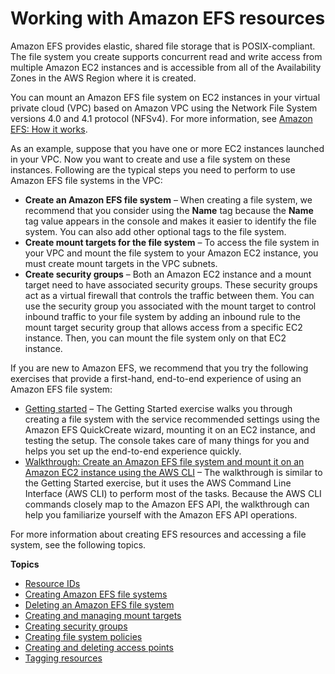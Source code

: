 # Working with Amazon EFS resources<a name="creating-using"></a>

Amazon EFS provides elastic, shared file storage that is POSIX\-compliant\. The file system you create supports concurrent read and write access from multiple Amazon EC2 instances and is accessible from all of the Availability Zones in the AWS Region where it is created\.

You can mount an Amazon EFS file system on EC2 instances in your virtual private cloud \(VPC\) based on Amazon VPC using the Network File System versions 4\.0 and 4\.1 protocol \(NFSv4\)\. For more information, see [Amazon EFS: How it works](how-it-works.md)\.

As an example, suppose that you have one or more EC2 instances launched in your VPC\. Now you want to create and use a file system on these instances\. Following are the typical steps you need to perform to use Amazon EFS file systems in the VPC:
+ **Create an Amazon EFS file system** – When creating a file system, we recommend that you consider using the **Name** tag because the **Name** tag value appears in the console and makes it easier to identify the file system\. You can also add other optional tags to the file system\. 
+ **Create mount targets for the file system** – To access the file system in your VPC and mount the file system to your Amazon EC2 instance, you must create mount targets in the VPC subnets\.
+ **Create security groups** – Both an Amazon EC2 instance and a mount target need to have associated security groups\. These security groups act as a virtual firewall that controls the traffic between them\. You can use the security group you associated with the mount target to control inbound traffic to your file system by adding an inbound rule to the mount target security group that allows access from a specific EC2 instance\. Then, you can mount the file system only on that EC2 instance\.

If you are new to Amazon EFS, we recommend that you try the following exercises that provide a first\-hand, end\-to\-end experience of using an Amazon EFS file system:
+ [Getting started](getting-started.md) – The Getting Started exercise walks you through creating a file system with the service recommended settings using the Amazon EFS QuickCreate wizard, mounting it on an EC2 instance, and testing the setup\. The console takes care of many things for you and helps you set up the end\-to\-end experience quickly\.
+ [Walkthrough: Create an Amazon EFS file system and mount it on an Amazon EC2 instance using the AWS CLI](wt1-getting-started.md) – The walkthrough is similar to the Getting Started exercise, but it uses the AWS Command Line Interface \(AWS CLI\) to perform most of the tasks\. Because the AWS CLI commands closely map to the Amazon EFS API, the walkthrough can help you familiarize yourself with the Amazon EFS API operations\. 

For more information about creating EFS resources and accessing a file system, see the following topics\.

**Topics**
+ [Resource IDs](resource-ids.md)
+ [Creating Amazon EFS file systems](creating-using-create-fs.md)
+ [Deleting an Amazon EFS file system](delete-efs-fs.md)
+ [Creating and managing mount targets](accessing-fs.md)
+ [Creating security groups](accessing-fs-create-security-groups.md)
+ [Creating file system policies](create-file-system-policy.md)
+ [Creating and deleting access points](create-access-point.md)
+ [Tagging resources](manage-fs-tags.md)
